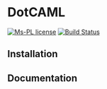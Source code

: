 # DotCAML

[![Ms-PL license](https://img.shields.io/badge/license-Ms--PL-green.svg)](https://github.com/Jan-Kruse/DotCAML/blob/master/LICENSE) 
[![Build Status](https://travis-ci.org/Jan-Kruse/DotCAML.svg?branch=master)](https://travis-ci.org/Jan-Kruse/DotCAML)

## Installation

## Documentation